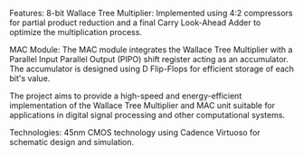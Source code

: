 Features:
8-bit Wallace Tree Multiplier: Implemented using 4:2 compressors for partial product reduction and a final Carry Look-Ahead Adder to optimize the multiplication process.

MAC Module: The MAC module integrates the Wallace Tree Multiplier with a Parallel Input Parallel Output (PIPO) shift register acting as an accumulator. The accumulator is designed using D Flip-Flops for efficient storage of each bit's value.

The project aims to provide a high-speed and energy-efficient implementation of the Wallace Tree Multiplier and MAC unit suitable for applications in digital signal processing and other computational systems.

Technologies:
45nm CMOS technology using Cadence Virtuoso for schematic design and simulation.
